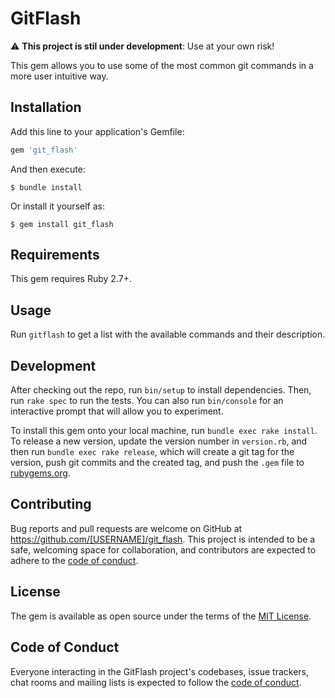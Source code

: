 # GitFlash

⚠️ **This project is stil under development**: Use at your own risk!

This gem allows you to use some of the most common git commands in a more user intuitive way.

## Installation

Add this line to your application's Gemfile:

```ruby
gem 'git_flash'
```

And then execute:

    $ bundle install

Or install it yourself as:

    $ gem install git_flash

## Requirements

This gem requires Ruby 2.7+.
## Usage

Run `gitflash` to get a list with the available commands and their description.

## Development

After checking out the repo, run `bin/setup` to install dependencies. Then, run `rake spec` to run the tests. You can also run `bin/console` for an interactive prompt that will allow you to experiment.

To install this gem onto your local machine, run `bundle exec rake install`. To release a new version, update the version number in `version.rb`, and then run `bundle exec rake release`, which will create a git tag for the version, push git commits and the created tag, and push the `.gem` file to [rubygems.org](https://rubygems.org).

## Contributing

Bug reports and pull requests are welcome on GitHub at https://github.com/[USERNAME]/git_flash. This project is intended to be a safe, welcoming space for collaboration, and contributors are expected to adhere to the [code of conduct](https://github.com/[USERNAME]/git_flash/blob/master/CODE_OF_CONDUCT.md).

## License

The gem is available as open source under the terms of the [MIT License](https://opensource.org/licenses/MIT).

## Code of Conduct

Everyone interacting in the GitFlash project's codebases, issue trackers, chat rooms and mailing lists is expected to follow the [code of conduct](https://github.com/[USERNAME]/git_flash/blob/master/CODE_OF_CONDUCT.md).
